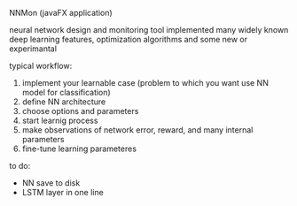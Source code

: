 NNMon (javaFX application)

neural network design and monitoring tool
implemented many widely known deep learning features, optimization algorithms and some new or experimantal

typical workflow:

1. implement your learnable case (problem to which you want use NN model for classification)
2. define NN architecture
3. choose options and parameters
4. start learnig process
5. make observations of network error, reward, and many internal parameters
6. fine-tune learning parameteres

to do:
- NN save to disk
- LSTM layer in one line
